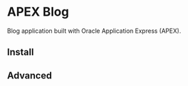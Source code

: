 # APEX Blog

Blog application built with Oracle Application Express (APEX).

## Install

## Advanced
